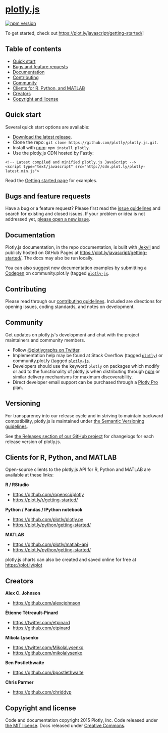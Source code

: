 # [plotly.js](https://plot.ly/javascript/getting-started/)

[![npm version](https://img.shields.io/npm/v/plotly.svg)](https://www.npmjs.com/package/plotly)

To get started, check out <https://plot.ly/javascript/getting-started/>!

## Table of contents

* [Quick start](#quick-start)
* [Bugs and feature requests](#bugs-and-feature-requests)
* [Documentation](#documentation)
* [Contributing](#contributing)
* [Community](#community)
* [Clients for R, Python, and MATLAB](#clients-for-r-python-and-matlab)
* [Creators](#creators)
* [Copyright and license](#copyright-and-license)


## Quick start

Several quick start options are available:

* [Download the latest release](https://github.com/plotly/plotly.js/releases/v1.0.0/plotly.js.zip).
* Clone the repo: `git clone https://github.com/plotly/plotly.js.git`.
* Install with [npm](https://www.npmjs.com): `npm install plotly`.
* Use the plotly.js CDN hosted by Fastly:

```
<!-- Latest compiled and minified plotly.js JavaScript -->
<script type="text/javascript" src="http://cdn.plot.ly/plotly-latest.min.js">
```

Read the [Getting started page](https://plot.ly/javascript/getting-started/) for examples.

## Bugs and feature requests

Have a bug or a feature request? Please first read the [issue guidelines](https://github.com/plotly/plotly.js/blob/master/CONTRIBUTING.md) and search for existing and closed issues. If your problem or idea is not addressed yet, [please open a new issue](https://github.com/plotly/plotly.js/issues/new).

## Documentation

Plotly.js documentation, in the repo documentation, is built with [Jekyll](http://jekyllrb.com) and publicly hosted on GitHub Pages at <https://plot.ly/javascript/getting-started/>. The docs may also be run locally.

You can also suggest new documentation examples by submitting a [Codepen](http://codepen.io/tag/plotly/) on community.plot.ly (tagged [`plotly-js`](community.plot.ly/c/plotly-js).

## Contributing

Please read through our [contributing guidelines](https://github.com/plotly/plotly.js/blob/master/CONTRIBUTING.md). Included are directions for opening issues, coding standards, and notes on development.

## Community

Get updates on plotly.js's development and chat with the project maintainers and community members.

* Follow [@plotlygraphs on Twitter](https://twitter.com/plotlygraphs).
* Implementation help may be found at Stack Overflow (tagged [`plotly`](https://stackoverflow.com/questions/tagged/plotly)) or community.plot.ly (tagged [`plotly-js`](community.plot.ly/c/plotly-js).
* Developers should use the keyword `plotly` on packages which modify or add to the functionality of plotly.js when distributing through [npm](https://www.npmjs.com/browse/keyword/plotly) or similar delivery mechanisms for maximum discoverability.
* Direct developer email support can be purchased through a [Plotly Pro](https://plot.ly/products/cloud/) plan.

## Versioning

For transparency into our release cycle and in striving to maintain backward compatibility, plotly.js is maintained under [the Semantic Versioning guidelines](http://semver.org/). 

See [the Releases section of our GitHub project](https://github.com/plotly/plotly.js/releases) for changelogs for each release version of plotly.js.

## Clients for R, Python, and MATLAB

Open-source clients to the plotly.js API for R, Python and MATLAB are available at these links:

**R / RStudio**

* <https://github.com/ropensci/plotly>
* <https://plot.ly/r/getting-started/>

**Python / Pandas / IPython notebook**

* <https://github.com/plotly/plotly.py>
* <https://plot.ly/python/getting-started/>

**MATLAB**

* <https://github.com/plotly/matlab-api>
* <https://plot.ly/python/getting-started/>

plotly.js charts can also be created and saved online for free at <https://plot.ly/plot>

## Creators

**Alex C. Johnson**

* <https://github.com/alexcjohnson>

**Étienne Tétreault-Pinard**

* <https://twitter.com/etpinard>
* <https://github.com/etpinard>

**Mikola Lysenko**

* <https://twitter.com/MikolaLysenko>
* <https://github.com/mikolalysenko>

**Ben Postlethwaite**

* <https://github.com/bpostlethwaite>

**Chris Parmer**

* <https://github.com/chriddyp>

## Copyright and license

Code and documentation copyright 2015 Plotly, Inc. 
Code released under [the MIT license](https://github.com/plotly/plotly.js/blob/master/LICENSE). 
Docs released under [Creative Commons](https://github.com/plotly/documentation/blob/source/LICENSE).
